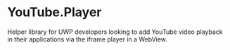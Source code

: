 # YouTube.Player
Helper library for UWP developers looking to add YouTube video playback in their applications via the iframe player in a WebView.
